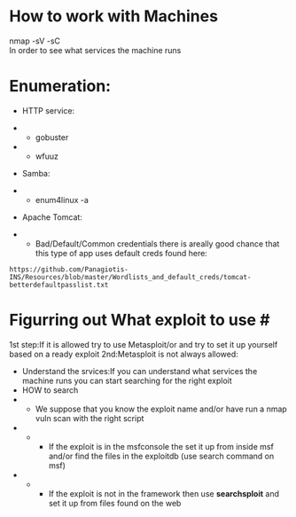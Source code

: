 # How to work with Machines #

nmap -sV -sC <machine ip><br>
In order to see what services the machine runs<br>

# Enumeration: # 


- HTTP service:<br>
- - gobuster<br>
- - wfuuz<br>

- Samba:<br>
- - enum4linux -a <machine ip>

- Apache Tomcat:<br>
- - Bad/Default/Common credentials there is areally good chance that this type of app uses default creds found here:

```
https://github.com/Panagiotis-INS/Resources/blob/master/Wordlists_and_default_creds/tomcat-betterdefaultpasslist.txt
```


# Figurring out What exploit to use #<br>

1st step:If it is allowed try to use Metasploit/or and try to set it  up yourself based on a ready exploit
2nd:Metasploit is not always allowed:<br>
  - Understand the srvices:If you can understand what services the machine runs you can start searching for the right exploit
  - HOW to search 
  - - We suppose that you know the exploit name and/or have run a nmap vuln scan with the right script
  - - - If the exploit is in the msfconsole the set it up from inside msf and/or find the files in the exploitdb (use search command on msf)
  - - - If the exploit is not in the framework then use <b>searchsploit</b> and set it up from files found on the web
